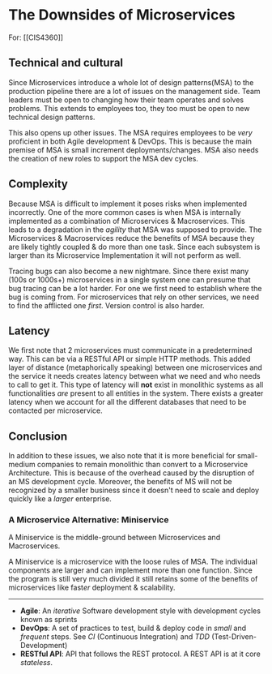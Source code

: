 # The Downsides of Microservices
For: [[CIS4360]]

## Technical and cultural
Since Microservices introduce a whole lot of design patterns(MSA) to the production pipeline there are a lot of issues on the management side. Team leaders must be open to changing how their team operates and solves problems. This extends to employees too, they too must be open to new technical design patterns.

This also opens up other issues. The MSA requires employees to be *very* proficient in both Agile development & DevOps. This is because the main premise of MSA is small increment deployments/changes. MSA also needs the creation of new roles to support the MSA dev cycles.

## Complexity 
Because MSA is difficult to implement it poses risks when implemented incorrectly. One of the more common cases is when MSA is internally implemented as a combination of Microservices & Macroservices. This leads to a degradation in the *agility* that MSA was supposed to provide. The Microservices & Macroservices reduce the benefits of MSA because they are likely tightly coupled & do more than one task. Since each subsystem is larger than its Microservice Implementation it will not perform as well. 

Tracing bugs can also become a new nightmare. Since there exist many (100s or 1000s+) microservices in a single system one can presume that bug tracing can be a lot harder. For one we first need to establish where the bug is coming from. For microservices that rely on other services, we need to find the afflicted one *first*. Version control is also harder.

## Latency
We first note that 2 microservices must communicate in a predetermined way. This can be via a RESTful API or simple HTTP methods. This added layer of distance (metaphorically speaking) between one microservices and the service it needs creates latency between what we need and who needs to call to get it. This type of latency will **not** exist in monolithic systems as all functionalities *are* present to all entities in the system. There exists a greater latency when we account for all the different databases that need to be contacted per microservice.

## Conclusion 
In addition to these issues, we also note that it is more beneficial for small-medium companies to remain monolithic than convert to a Microservice Architecture. This is because of the overhead caused by the disruption of an MS development cycle. Moreover, the benefits of MS will not be recognized by a smaller business since it doesn't need to scale and deploy quickly like a *larger* enterprise. 

### A Microservice Alternative: **Mini**service
A Miniservice is the middle-ground between Microservices and Macroservices. 

A Miniservice is a microservice with the loose rules of MSA. The individual components are larger and can implement more than one function. Since the program is still very much divided it still retains some of the benefits of microservices like fast*er* deployment & scalability.   

---
- **Agile**: An *iterative* Software development style with development cycles known as sprints
- **DevOps**: A set of practices to test, build & deploy code in *small* and *frequent* steps. See $CI$ (Continuous Integration) and $TDD$ (Test-Driven-Development)
- **RESTful API**: API that follows the REST protocol. A REST API is at it core *stateless*.